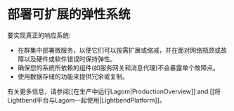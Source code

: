 # 部署可扩展的弹性系统

要实现真正的响应系统:

* 在群集中部署微服务，以便它们可以按需扩展或缩减，并在面对网络瓶颈或故障以及硬件或软件错误时保持弹性。
* 确保您的系统所依赖的组件(如服务网关和消息代理)不会暴露单个故障点。
* 使用数据存储的功能来提供冗余或复制。

<!---The following diagram shows a typical Lagom deployment. (see slide) -->

有关更多信息，请参阅[[在生产中运行Lagom|ProductionOverview]] and [[将Lightbend平台与Lagom一起使用|LightbendPlatform]]。
